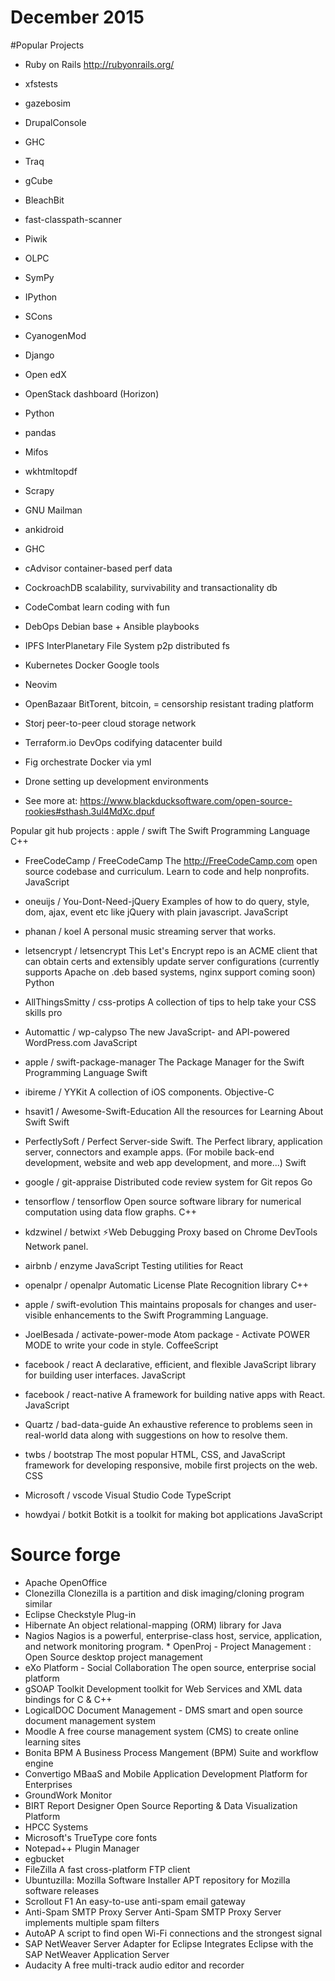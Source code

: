 # December 2015
#Popular Projects 

* Ruby on Rails http://rubyonrails.org/
* xfstests
* gazebosim
* DrupalConsole
* GHC
* Traq
* gCube
* BleachBit
* fast-classpath-scanner
* Piwik
* OLPC 
* SymPy
* IPython
* SCons
* CyanogenMod
* Django
* Open edX
* OpenStack dashboard (Horizon)
* Python
* pandas
* Mifos
* wkhtmltopdf
* Scrapy
* GNU Mailman
* ankidroid
* GHC

* cAdvisor container-based perf data
* CockroachDB  scalability, survivability and transactionality db
* CodeCombat learn coding with fun
* DebOps Debian base + Ansible playbooks 
* IPFS InterPlanetary File System p2p distributed fs
* Kubernetes Docker Google tools
* Neovim 
* OpenBazaar BitTorent, bitcoin, = censorship resistant trading platform
* Storj peer-to-peer cloud storage network
* Terraform.io  DevOps codifying datacenter build
* Fig orchestrate Docker via yml
* Drone setting up development environments 
- See more at: https://www.blackducksoftware.com/open-source-rookies#sthash.3ul4MdXc.dpuf

Popular git hub projects : 
apple / swift The Swift Programming Language C++
* FreeCodeCamp / FreeCodeCamp The http://FreeCodeCamp.com open source codebase and curriculum. Learn to code and help nonprofits. JavaScript
* oneuijs / You-Dont-Need-jQuery Examples of how to do query, style, dom, ajax, event etc like jQuery with plain javascript. JavaScript
* phanan / koel A personal music streaming server that works.
* letsencrypt / letsencrypt This Let's Encrypt repo is an ACME client that can obtain certs and extensibly update server configurations (currently supports Apache on .deb based systems, nginx support coming soon) Python
* AllThingsSmitty / css-protips A collection of tips to help take your CSS skills pro
* Automattic / wp-calypso The new JavaScript- and API-powered WordPress.com JavaScript
* apple / swift-package-manager The Package Manager for the Swift Programming Language Swift
* ibireme / YYKit A collection of iOS components. Objective-C
* hsavit1 / Awesome-Swift-Education All the resources for Learning About Swift Swift
* PerfectlySoft / Perfect Server-side Swift. The Perfect library, application server, connectors and example apps. (For mobile back-end development, website and web app development, and more...) Swift
* google / git-appraise Distributed code review system for Git repos Go
* tensorflow / tensorflow Open source software library for numerical computation using data flow graphs. C++
* kdzwinel / betwixt ⚡Web Debugging Proxy based on Chrome DevTools Network panel.
* airbnb / enzyme JavaScript Testing utilities for React
* openalpr / openalpr  Automatic License Plate Recognition library C++
* apple / swift-evolution This maintains proposals for changes and user-visible enhancements to the Swift Programming Language.
* JoelBesada / activate-power-mode Atom package - Activate POWER MODE to write your code in style. CoffeeScript
* facebook / react A declarative, efficient, and flexible JavaScript library for building user interfaces. JavaScript
* facebook / react-native A framework for building native apps with React. JavaScript

* Quartz / bad-data-guide An exhaustive reference to problems seen in real-world data along with suggestions on how to resolve them.
* twbs / bootstrap The most popular HTML, CSS, and JavaScript framework for developing responsive, mobile first projects on the web. CSS
* Microsoft / vscode Visual Studio Code TypeScript
* howdyai / botkit Botkit is a toolkit for making bot applications JavaScript

# Source forge 
* Apache OpenOffice
* Clonezilla Clonezilla is a partition and disk imaging/cloning program similar
* Eclipse Checkstyle Plug-in
* Hibernate An object relational-mapping (ORM) library for Java
* Nagios Nagios is a powerful, enterprise-class host, service, application, and network monitoring program. * OpenProj  - Project Management : Open Source desktop project management
* eXo Platform - Social Collaboration The open source, enterprise social platform
* gSOAP Toolkit Development toolkit for Web Services and XML data bindings for C & C++
* LogicalDOC Document Management - DMS smart and open source document management system
* Moodle A free course management system (CMS) to create online learning sites
* Bonita BPM A Business Process Mangement (BPM) Suite and workflow engine
* Convertigo MBaaS and Mobile Application Development Platform for Enterprises
* GroundWork Monitor 
* BIRT Report Designer Open Source Reporting & Data Visualization Platform
* HPCC Systems
* Microsoft's TrueType core fonts
* Notepad++ Plugin Manager
* egbucket
* FileZilla A fast cross-platform FTP client
* Ubuntuzilla: Mozilla Software Installer APT repository for Mozilla software releases
* Scrollout F1 An easy-to-use anti-spam email gateway
* Anti-Spam SMTP Proxy Server Anti-Spam SMTP Proxy Server implements multiple spam filters
* AutoAP A script to find open Wi-Fi connections and the strongest signal
* SAP NetWeaver Server Adapter for Eclipse Integrates Eclipse with the SAP NetWeaver Application Server
* Audacity A free multi-track audio editor and recorder



